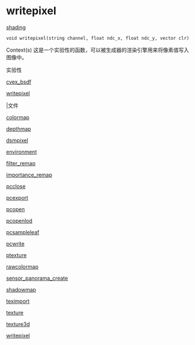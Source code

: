 # writepixel

[shading](../contexts/shading.html)

`void writepixel(string channel, float ndc_x, float ndc_y, vector clr)`

Context(s) 这是一个实验性的函数，可以被生成器的渲染引擎用来将像素值写入图像中。

实验性

[cvex_bsdf](cvex_bsdf.html)

[writepixel](writepixel.html)

|文件

[colormap](colormap.html)

[depthmap](depthmap.html)

[dsmpixel](dsmpixel.html)

[environment](environment.html)

[filter_remap](filter_remap.html)

[importance_remap](importance_remap.html)

[pcclose](pcclose.html)

[pcexport](pcexport.html)

[pcopen](pcopen.html)

[pcopenlod](pcopenlod.html)

[pcsampleleaf](pcsampleleaf.html)

[pcwrite](pcwrite.html)

[ptexture](ptexture.html)

[rawcolormap](rawcolormap.html)

[sensor_panorama_create](sensor_panorama_create.html)

[shadowmap](shadowmap.html)

[teximport](teximport.html)

[texture](texture.html)

[texture3d](texture3d.html)

[writepixel](writepixel.html)
